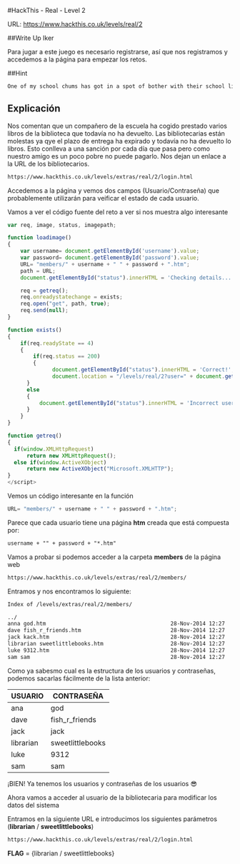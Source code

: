 #HackThis - Real -  Level 2

URL:      https://www.hackthis.co.uk/levels/real/2

##Write Up Iker

Para jugar a este juego es necesario registrarse, así que nos registramos y accedemos a la página para empezar los retos.

##Hint

```html
One of my school chums has got in a spot of bother with their school library. They borrowed a book a long time back and is getting frequent letters asking for the money that he owes for the overdue book. He is a bit on the poor side and doesn't have the money to pay the library. Here is the link to the librarians site, please help.
```

## Explicación

Nos comentan que un compañero de la escuela ha cogido prestado varios libros de la biblioteca que todavía no ha devuelto. Las bibliotecarias están molestas ya qye el plazo de entrega ha expirado y todavía no ha devuelto lo libros. Esto conlleva a una sanción por cada día que pasa pero como nuestro amigo es un poco pobre no puede pagarlo. Nos dejan un enlace a la URL de los bibliotecarios.

```html
https://www.hackthis.co.uk/levels/extras/real/2/login.html
```

Accedemos a la página y vemos dos campos (Usuario/Contraseña) que probablemente utilizarán para veificar el estado de cada usuario.

Vamos a ver el código fuente del reto a ver si nos muestra algo interesante

```javascript
var req, image, status, imagepath;

function loadimage()
{
	var username= document.getElementById('username').value;
	var password= document.getElementById('password').value;
	URL= "members/" + username + " " + password + ".htm";
	path = URL;
	document.getElementById("status").innerHTML = 'Checking details...';

	req = getreq();
	req.onreadystatechange = exists;
	req.open("get", path, true);
	req.send(null);     
}

function exists() 
{
	if(req.readyState == 4) 
	{
		if(req.status == 200) 
		{
			  document.getElementById("status").innerHTML = 'Correct!';
			  document.location = "/levels/real/2?user=" + document.getElementById('username').value + "&pass=" + document.getElementById('password').value;
	  } 
	  else 
	  {
	      document.getElementById("status").innerHTML = 'Incorrect username/password';
	  }
	}
}

function getreq() 
{
  if(window.XMLHttpRequest)
      return new XMLHttpRequest();
  else if(window.ActiveXObject)
      return new ActiveXObject("Microsoft.XMLHTTP");
}
</script>
```

Vemos un código interesante en la función 

```javascript
URL= "members/" + username + " " + password + ".htm";
```

Parece que cada usuario tiene una página **htm** creada que está compuesta por:

```html
username + "" + password + "*.htm"
```

Vamos a probar si podemos acceder a la carpeta **members** de la página web

```html
https://www.hackthis.co.uk/levels/extras/real/2/members/
```

Entramos y nos encontramos lo siguiente:

```html
Index of /levels/extras/real/2/members/

../
anna god.htm                                       28-Nov-2014 12:27                   0
dave fish_r_friends.htm                            28-Nov-2014 12:27                   0
jack kack.htm                                      28-Nov-2014 12:27                   0
librarian sweetlittlebooks.htm                     28-Nov-2014 12:27                   0
luke 9312.htm                                      28-Nov-2014 12:27                   0
sam sam                                            28-Nov-2014 12:27                   0
```

Como ya sabesmo cual es la estructura de los usuarios y contraseñas, podemos sacarlas fácilmente de la lista anterior:

|     USUARIO    |   CONTRASEÑA   |
| -------------- | -------------- |
|       ana      |       god      |
|      dave      | fish_r_friends |
|      jack      |       jack     |
|    librarian   |sweetlittlebooks|
|      luke      |       9312     |
|      sam       |       sam      |

¡BIEN! Ya tenemos los usuarios y contraseñas de los usuarios :sunglasses:

Ahora vamos a acceder al usuario de la bibliotecaria para modificar los datos del sistema

Entramos en la siguiente URL e introducimos los siguientes parámetros (**librarian** / **sweetlittlebooks**)
```html
https://www.hackthis.co.uk/levels/extras/real/2/login.html
```

**FLAG** = {librarian / sweetlittlebooks}









